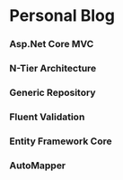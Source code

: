 # Personal Blog
### Asp.Net Core MVC
### N-Tier Architecture
### Generic Repository
### Fluent Validation
### Entity Framework Core
### AutoMapper
